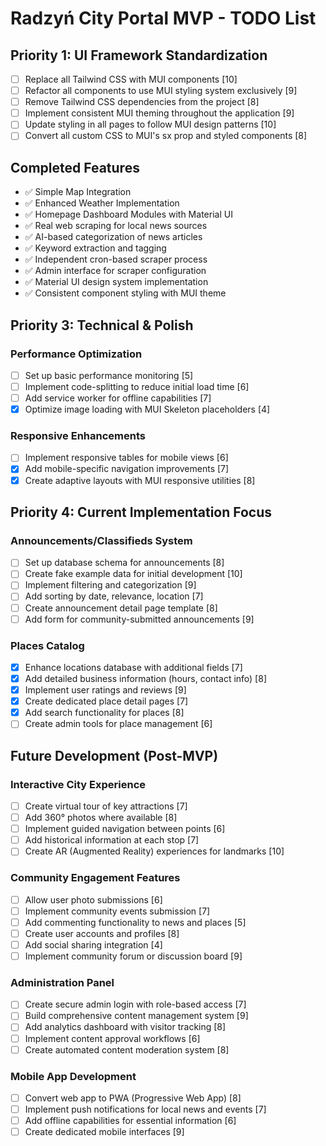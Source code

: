 # Radzyń City Portal MVP - TODO List

## Priority 1: UI Framework Standardization
- [ ] Replace all Tailwind CSS with MUI components [10]
- [ ] Refactor all components to use MUI styling system exclusively [9]
- [ ] Remove Tailwind CSS dependencies from the project [8]
- [ ] Implement consistent MUI theming throughout the application [9]
- [ ] Update styling in all pages to follow MUI design patterns [10]
- [ ] Convert all custom CSS to MUI's sx prop and styled components [8]

## Completed Features
- ✅ Simple Map Integration
- ✅ Enhanced Weather Implementation
- ✅ Homepage Dashboard Modules with Material UI
- ✅ Real web scraping for local news sources
- ✅ AI-based categorization of news articles
- ✅ Keyword extraction and tagging
- ✅ Independent cron-based scraper process
- ✅ Admin interface for scraper configuration
- ✅ Material UI design system implementation
- ✅ Consistent component styling with MUI theme

## Priority 3: Technical & Polish

### Performance Optimization
- [ ] Set up basic performance monitoring [5]
- [ ] Implement code-splitting to reduce initial load time [6] 
- [ ] Add service worker for offline capabilities [7]
- [x] Optimize image loading with MUI Skeleton placeholders [4]

### Responsive Enhancements
- [ ] Implement responsive tables for mobile views [6]
- [x] Add mobile-specific navigation improvements [7]
- [x] Create adaptive layouts with MUI responsive utilities [8]

## Priority 4: Current Implementation Focus

### Announcements/Classifieds System
- [ ] Set up database schema for announcements [8]
- [ ] Create fake example data for initial development [10]
- [ ] Implement filtering and categorization [9]
- [ ] Add sorting by date, relevance, location [7]
- [ ] Create announcement detail page template [8]
- [ ] Add form for community-submitted announcements [9]

### Places Catalog
- [x] Enhance locations database with additional fields [7]
- [x] Add detailed business information (hours, contact info) [8]
- [x] Implement user ratings and reviews [9]
- [x] Create dedicated place detail pages [7]
- [x] Add search functionality for places [8]
- [ ] Create admin tools for place management [6]

## Future Development (Post-MVP)

### Interactive City Experience
- [ ] Create virtual tour of key attractions [7]
- [ ] Add 360° photos where available [8]
- [ ] Implement guided navigation between points [6]
- [ ] Add historical information at each stop [7]
- [ ] Create AR (Augmented Reality) experiences for landmarks [10]

### Community Engagement Features
- [ ] Allow user photo submissions [6]
- [ ] Implement community events submission [7]
- [ ] Add commenting functionality to news and places [5]
- [ ] Create user accounts and profiles [8]
- [ ] Add social sharing integration [4]
- [ ] Implement community forum or discussion board [9]

### Administration Panel
- [ ] Create secure admin login with role-based access [7]
- [ ] Build comprehensive content management system [9]
- [ ] Add analytics dashboard with visitor tracking [8]
- [ ] Implement content approval workflows [6]
- [ ] Create automated content moderation system [8]

### Mobile App Development
- [ ] Convert web app to PWA (Progressive Web App) [8]
- [ ] Implement push notifications for local news and events [7]
- [ ] Add offline capabilities for essential information [6]
- [ ] Create dedicated mobile interfaces [9]